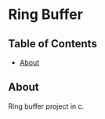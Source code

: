 # Ring Buffer 

## Table of Contents

- [About](https://github.com/BilginistAdam/BilginistAdam)

## About <a name = "about"></a>
Ring buffer project in c.